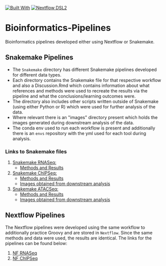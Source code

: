 [![Built With](https://img.shields.io/badge/Built%20With-Snakemake%20v%208&#46;5&#46;2-blue.svg)](https://snakemake.readthedocs.io/en/stable/)
[![Nextflow DSL2](https://img.shields.io/badge/Nextflow%20DSL2-purple.svg)](https://www.nextflow.io/)

# Bioinformatics-Pipelines
Bioinformatics pipelines developed either using Nextflow or Snakemake.

## Snakemake Pipelines
- The `Snakemake` directory has different Snakemake pipelines developed for different data types. 
- Each directory contains the Snakemake file for that respective workflow and also a Discussion.Rmd which contains information about what references and methods were used to recreate the results via the pipeline and what the conclusions/learning outcomes were.
- The directory also includes other scripts written outside of Snakemake (using either Python or R) which were used for further analysis of the data.
- Where relevant there is an "images" directory present which holds the images generated during downstream analysis of the data.
- The conda env used to run each workflow is present and additionally there is an `envs` repository with the yml used for each tool during analysis.

### Links to Snakemake files
1. [Snakemake RNASeq:](Snakemake/RNASeq)
   *  [Methods and Results](Snakemake/RNASeq/RNASeq_Discussion.Rmd)
2. [Snakemake ChIPSeq:](Snakemake/ChIPSeq)
   *  [Methods and Results](Snakemake/ChIPSeq/ChIPSeq_Discussion.Rmd)
   *  [Images obtained from downstream analysis](Snakemake/ChIPSeq/images)
3. [Snakemake ATACSeq:](Snakemake/ATACSeq)
   *  [Methods and Results](Snakemake/ATACSeq/ATACSeq_Discussion.md)
   *  [Images obtained from downstream analysis](Snakemake/ATACSeq/images)


## Nextflow Pipelines
The Nextflow pipelines were developed using the same workflow to additionally practice Groovy and are stored in `Nextflow`. Since the same methods and data were used, the results are identical. The links for the pipelines can be found below:
1. [NF RNASeq](Nextflow/RNASeq.nf)
2. [NF ChIPSeq](Nextflow/ChIPSeq.nf)

   

